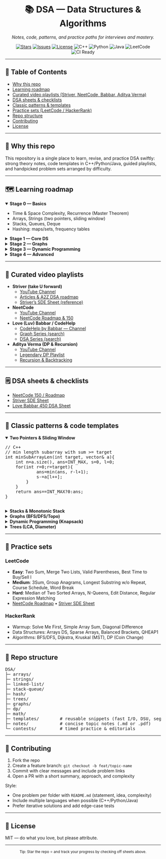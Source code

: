 <!-- README.md (HTML-flavored) -->

<h1 align="center">📚 DSA — Data Structures & Algorithms</h1>

<p align="center">
  <em>Notes, code, patterns, and practice paths for interviews and mastery.</em>
</p>

<p align="center">
  <a href="https://github.com/riju-talk/DSA/stargazers"><img alt="Stars" src="https://img.shields.io/github/stars/riju-talk/DSA?style=flat"></a>
  <a href="https://github.com/riju-talk/DSA/issues"><img alt="Issues" src="https://img.shields.io/github/issues/riju-talk/DSA"></a>
  <a href="#-license"><img alt="License" src="https://img.shields.io/badge/License-MIT-green.svg"></a>
  <img alt="C++" src="https://img.shields.io/badge/C%2B%2B-00599C?logo=c%2B%2B&logoColor=white">
  <img alt="Python" src="https://img.shields.io/badge/Python-3776AB?logo=python&logoColor=white">
  <img alt="Java" src="https://img.shields.io/badge/Java-007396?logo=java&logoColor=white">
  <img alt="LeetCode" src="https://img.shields.io/badge/LeetCode-000000?logo=leetcode&logoColor=white">
  <img alt="CI Ready" src="https://img.shields.io/badge/PRs-welcome-brightgreen.svg">
</p>

<hr/>

<h2 id="toc">🧭 Table of Contents</h2>
<ul>
  <li><a href="#goals">Why this repo</a></li>
  <li><a href="#roadmap">Learning roadmap</a></li>
  <li><a href="#playlists">Curated video playlists (Striver, NeetCode, Babbar, Aditya Verma)</a></li>
  <li><a href="#checklists">DSA sheets & checklists</a></li>
  <li><a href="#patterns">Classic patterns & templates</a></li>
  <li><a href="#problems">Practice sets (LeetCode / HackerRank)</a></li>
  <li><a href="#structure">Repo structure</a></li>
  <li><a href="#contrib">Contributing</a></li>
  <li><a href="#license">License</a></li>
</ul>

<hr/>

<h2 id="goals">🎯 Why this repo</h2>
<p>
This repository is a single place to learn, revise, and practice DSA swiftly:
strong theory notes, code templates in C++/Python/Java, guided playlists, and handpicked problem sets arranged by difficulty.
</p>

<hr/>

<h2 id="roadmap">🗺️ Learning roadmap</h2>

<details open>
  <summary><strong>Stage 0 — Basics</strong></summary>
  <ul>
    <li>Time & Space Complexity, Recurrence (Master Theorem)</li>
    <li>Arrays, Strings (two pointers, sliding window)</li>
    <li>Stacks, Queues, Deque</li>
    <li>Hashing: maps/sets, frequency tables</li>
  </ul>
</details>

<details>
  <summary><strong>Stage 1 — Core DS</strong></summary>
  <ul>
    <li>Linked Lists (SLL/DLL), fast–slow, reversal, cycle</li>
    <li>Trees (BST, Traversals, LCA, Diameter)</li>
    <li>Heaps / Priority Queue, Disjoint Set (DSU)</li>
  </ul>
</details>

<details>
  <summary><strong>Stage 2 — Graphs</strong></summary>
  <ul>
    <li>BFS/DFS (iterative & recursive), Toposort (Kahn/DFS)</li>
    <li>Shortest Paths (Dijkstra, Bellman-Ford), MST (Kruskal/Prim)</li>
    <li>Strongly Connected Components (Kosaraju/Tarjan)</li>
  </ul>
</details>

<details>
  <summary><strong>Stage 3 — Dynamic Programming</strong></summary>
  <ul>
    <li>Knapsack (0/1, Unbounded), Subset/Partition</li>
    <li>DP on Strings (LCS/LPS/Edit Distance), LIS variants</li>
    <li>DP on Trees/Graphs, Bitmask DP</li>
  </ul>
</details>

<details>
  <summary><strong>Stage 4 — Advanced</strong></summary>
  <ul>
    <li>Tries, Segment Trees/Fenwick, Sparse Table</li>
    <li>Greedy proofs, Math (Combinatorics, Modulo, GCD/LCM)</li>
  </ul>
</details>

<hr/>

<h2 id="playlists">🎥 Curated video playlists</h2>

<ul>
  <li><strong>Striver (take U forward)</strong>
    <ul>
      <li><a href="https://www.youtube.com/@takeUforward">YouTube Channel</a></li>
      <li><a href="https://takeuforward.org/">Articles & A2Z DSA roadmap</a></li>
      <li><a href="https://takeuforward.org/interviews/strivers-sde-sheet-top-coding-interview-problems/">Striver’s SDE Sheet (reference)</a></li>
    </ul>
  </li>

  <li><strong>NeetCode</strong>
    <ul>
      <li><a href="https://www.youtube.com/@NeetCode">YouTube Channel</a></li>
      <li><a href="https://neetcode.io/roadmap">NeetCode Roadmap & 150</a></li>
    </ul>
  </li>

  <li><strong>Love (Luv) Babbar / CodeHelp</strong>
    <ul>
      <li><a href="https://www.youtube.com/@CodeHelp">CodeHelp by Babbar — Channel</a></li>
      <li><a href="https://www.youtube.com/results?search_query=codehelp+graph+series">Graph Series (search)</a></li>
      <li><a href="https://www.youtube.com/results?search_query=codehelp+dsa+series">DSA Series (search)</a></li>
    </ul>
  </li>

  <li><strong>Aditya Verma (DP & Recursion)</strong>
    <ul>
      <li><a href="https://www.youtube.com/@TheAdityaVerma">YouTube Channel</a></li>
      <li><a href="https://www.youtube.com/playlist?list=PL_z_8CaSLPWekqhdCPmFohncHwz8TY2Go">Legendary DP Playlist</a></li>
      <li><a href="https://www.youtube.com/playlist?list=PL_z_8CaSLPWeT1ffjiim3X7q9qx3T0VJ8">Recursion & Backtracking</a></li>
    </ul>
  </li>
</ul>

<hr/>

<h2 id="checklists">🗒️ DSA sheets & checklists</h2>
<ul>
  <li><a href="https://neetcode.io/roadmap">NeetCode 150 / Roadmap</a></li>
  <li><a href="https://takeuforward.org/interviews/strivers-sde-sheet-top-coding-interview-problems/">Striver SDE Sheet</a></li>
  <li><a href="https://www.geeksforgeeks.org/dsa-sheet-by-love-babbar/">Love Babbar 450 DSA Sheet</a></li>
</ul>

<hr/>

<h2 id="patterns">🧩 Classic patterns & code templates</h2>

<details open>
  <summary><strong>Two Pointers & Sliding Window</strong></summary>
  <pre>
// C++
// min length subarray with sum >= target
int minSubArrayLen(int target, vector<int>& a){
    int n=a.size(), ans=INT_MAX, s=0, l=0;
    for(int r=0;r<n;r++){
        s+=a[r];
        while(s>=target){
            ans=min(ans, r-l+1);
            s-=a[l++];
        }
    }
    return ans==INT_MAX?0:ans;
}
  </pre>
</details>

<details>
  <summary><strong>Stacks & Monotonic Stack</strong></summary>
  <pre>
// Next Greater Element
vector<int> nge(vector<int>& a){
    int n=a.size(); vector<int> ans(n,-1), st;
    for(int i=n-1;i>=0;i--){
        while(!st.empty() && st.back()<=a[i]) st.pop_back();
        ans[i] = st.empty()? -1 : st.back();
        st.push_back(a[i]);
    }
    return ans;
}
  </pre>
</details>

<details>
  <summary><strong>Graphs (BFS/DFS/Topo)</strong></summary>
  <pre>
// Iterative DFS
void dfs_iter(int s, vector<vector<int>>& g, vector<int>& vis){
    stack<int> st; st.push(s);
    while(!st.empty()){
        int u=st.top(); st.pop();
        if(vis[u]) continue; vis[u]=1;
        for(int v: g[u]) if(!vis[v]) st.push(v);
    }
}

// Kahn's Toposort
vector<int> toposort(int n, vector<vector<int>>& g){
    vector<int> indeg(n); queue<int> q;
    for(int u=0;u<n;u++) for(int v:g[u]) indeg[v]++;
    for(int i=0;i<n;i++) if(!indeg[i]) q.push(i);
    vector<int> ans;
    while(!q.empty()){
        int u=q.front(); q.pop(); ans.push_back(u);
        for(int v:g[u]) if(--indeg[v]==0) q.push(v);
    }
    return ans;
}
  </pre>
</details>

<details>
  <summary><strong>Dynamic Programming (Knapsack)</strong></summary>
  <pre>
// 0/1 Knapsack - O(n * W)
int knapsack(vector<int>& wt, vector<int>& val, int W){
    int n=wt.size(); vector<int> dp(W+1,0);
    for(int i=0;i<n;i++){
        for(int w=W; w>=wt[i]; --w)
            dp[w]=max(dp[w], dp[w-wt[i]]+val[i]);
    }
    return dp[W];
}
  </pre>
</details>

<details>
  <summary><strong>Trees (LCA, Diameter)</strong></summary>
  <pre>
// LCA (Binary Lifting) sketch
// build up[j][v] = 2^j-th ancestor; tin/tout for is_ancestor
  </pre>
</details>

<hr/>

<h2 id="problems">🧪 Practice sets</h2>

<h3>LeetCode</h3>
<ul>
  <li><strong>Easy</strong>: Two Sum, Merge Two Lists, Valid Parentheses, Best Time to Buy/Sell I</li>
  <li><strong>Medium</strong>: 3Sum, Group Anagrams, Longest Substring w/o Repeat, Course Schedule, Word Break</li>
  <li><strong>Hard</strong>: Median of Two Sorted Arrays, N-Queens, Edit Distance, Regular Expression Matching</li>
  <li><a href="https://neetcode.io/roadmap">NeetCode Roadmap</a> • <a href="https://takeuforward.org/interviews/strivers-sde-sheet-top-coding-interview-problems/">Striver SDE Sheet</a></li>
</ul>

<h3>HackerRank</h3>
<ul>
  <li>Warmup: Solve Me First, Simple Array Sum, Diagonal Difference</li>
  <li>Data Structures: Arrays DS, Sparse Arrays, Balanced Brackets, QHEAP1</li>
  <li>Algorithms: BFS/DFS, Dijkstra, Kruskal (MST), DP (Coin Change)</li>
</ul>

<hr/>

<h2 id="structure">📁 Repo structure</h2>

<pre>
DSA/
├─ arrays/
├─ strings/
├─ linked-list/
├─ stack-queue/
├─ hash/
├─ trees/
├─ graphs/
├─ dp/
├─ math/
├─ templates/        # reusable snippets (fast I/O, DSU, segtree)
├─ notes/            # concise topic notes (.md or .pdf)
└─ contests/         # timed practice & editorials
</pre>

<hr/>

<h2 id="contrib">🤝 Contributing</h2>
<ol>
  <li>Fork the repo</li>
  <li>Create a feature branch: <code>git checkout -b feat/topic-name</code></li>
  <li>Commit with clear messages and include problem links</li>
  <li>Open a PR with a short summary, approach, and complexity</li>
</ol>
<p>Style:
  <ul>
    <li>One problem per folder with <code>README.md</code> (statement, idea, complexity)</li>
    <li>Include multiple languages when possible (C++/Python/Java)</li>
    <li>Prefer iterative solutions and add edge-case tests</li>
  </ul>
</p>

<hr/>

<h2 id="license">📄 License</h2>
<p>MIT — do what you love, but please attribute.</p>

<hr/>

<p align="center">
  <sub>Tip: Star the repo ⭐ and track your progress by checking off sheets above.</sub>
</p>
